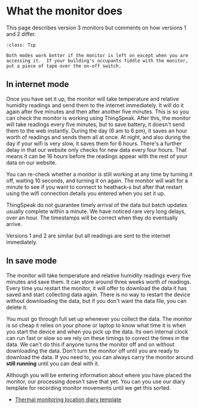 # What the monitor does

This page describes version 3 monitors but comments on how versions 1 and 2 differ.  

```{admonition} Tip
:class: Tip

Both modes work better if the monitor is left on except when you are accessing it.  If your building's occupants fiddle with the monitor, put a piece of tape over the on-off switch.
```


## In internet mode

Once you have set it up, the monitor will take temperature and relative humidity readings and send them to the internet immediately.  It will do it again after five minutes and then after another five minutes.  This is so you can check the monitor is working using ThingSpeak.  After this, the monitor will take readings every five minutes, but to save battery, it doesn't send them to the web instantly.  During the day (6 am to 6 pm), it saves an hour worth of readings and sends them all at once.  At night, and also during the day if your wifi is very slow, it saves them for 6 hours.  There's a further delay in that our website only checks for new data every four hours.  That means it can be 16 hours before the readings appear with the rest of your data on our website. 

You can re-check whether a monitor is still working at any time by turning it off, waiting 10 seconds, and turning it on again.  The monitor will wait for a minute to see if you want to connect to heathack-s but after that restart using the wifi connection details you entered when you set it up. 

ThingSpeak do not guarantee timely arrival of the data but batch updates usually complete within a minute.  We have noticed rare very long delays, over an hour.  The timestamps will be correct when they do eventually arrive.  

Versions 1 and 2 are similar but all readings are sent to the internet immediately.

## In save mode

The monitor will take temperature and relative humidity readings every five minutes and save them.  It can store around three weeks worth of readings.  Every time you restart the monitor, it will offer to download the data it has saved and start collecting data again.  There is no way to restart the device without downloading the data, but if you don't want the data file, you can delete it. 

You must go through full set up whenever you collect the data.  The monitor is so cheap it relies on your phone or laptop to know what time it is when you start the device and when you pick up the data.  Its own internal clock can run fast or slow so we rely on these timings to correct the times in the data.  We can't do this if anyone turns the monitor off and on without downloading the data.  Don't turn the monitor off until you are ready to download the data. If you need to, you can always carry the monitor around **still running** until you can deal with it.

Although you will be entering information about where you have placed the monitor, our processing doesn't save that yet.  You can you use our diary template for recording monitor movements until we get this sorted.

- [Thermal monitoring location diary template](https://docs.google.com/spreadsheets/d/1Lb59luV7bnODQef9KC9vKmHjVDsIbQYyRfcX4VaVAA4/edit?usp=sharing)



